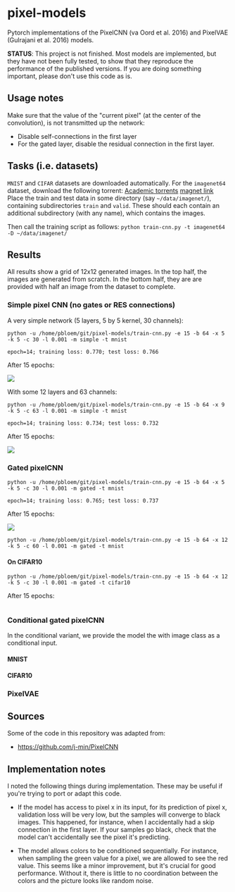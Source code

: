 # pixel-models
Pytorch implementations of the PixelCNN (va Oord et al. 2016) and PixelVAE (Gulrajani et al. 2016) models.

**STATUS**: This project is not finished. Most models are implemented, but they have not been fully tested, 
to show that they reproduce the performance of the published versions. If you are doing something important,
please don't use this code as is.

## Usage notes

Make sure that the value of the "current pixel" (at the center of the convolution), is not transmitted up the network:
 * Disable self-connections in the first layer
 * For the gated layer, disable the residual connection in the first layer.
 
## Tasks (i.e. datasets)

```MNIST``` and ```CIFAR``` datasets are downloaded automatically. For the ```imagenet64``` dataset, download the following torrent: 
[Academic torrents](http://academictorrents.com/details/96816a530ee002254d29bf7a61c0c158d3dedc3b)
 [magnet link](https://goo.gl/nr7NFi) 
Place the train and test data in some directory (say ```~/data/imagenet/```), containing subdirectories ```train``` and ```valid```. These should each 
contain an additional subdirectory (with any name), which contains the images.
 
Then call the training script as follows:
```python train-cnn.py -t imagenet64 -D ~/data/imagenet/```

## Results

All results show a grid of 12x12 generated images. In the top half, the images are generated from scratch. In the bottom
half, they are are provided with half an image from the dataset to complete.

### Simple pixel CNN (no gates or RES connections)

A very simple network (5 layers, 5 by 5 kernel, 30 channels):
```
python -u /home/pbloem/git/pixel-models/train-cnn.py -e 15 -b 64 -x 5 -k 5 -c 30 -l 0.001 -m simple -t mnist

epoch=14; training loss: 0.770; test loss: 0.766
```
After 15 epochs:

![](./images/simple5by5.png)

With some 12 layers and 63 channels:
```
python -u /home/pbloem/git/pixel-models/train-cnn.py -e 15 -b 64 -x 9 -k 5 -c 63 -l 0.001 -m simple -t mnist

epoch=14; training loss: 0.734; test loss: 0.732
```
After 15 epochs:

![](./images/simple9by5.png)

### Gated pixelCNN

```
python -u /home/pbloem/git/pixel-models/train-cnn.py -e 15 -b 64 -x 5 -k 5 -c 30 -l 0.001 -m gated -t mnist

epoch=14; training loss: 0.765; test loss: 0.737
```
After 15 epochs:

![](./images/gated5by5.png)

```
python -u /home/pbloem/git/pixel-models/train-cnn.py -e 15 -b 64 -x 12 -k 5 -c 60 -l 0.001 -m gated -t mnist

```


#### On CIFAR10 

```
python -u /home/pbloem/git/pixel-models/train-cnn.py -e 15 -b 64 -x 12 -k 5 -c 30 -l 0.001 -m gated -t cifar10

```
After 15 epochs:

![]()





### Conditional gated pixelCNN

In the conditional variant, we provide the model the with image class as a conditional input.

#### MNIST

#### CIFAR10

### PixelVAE



## Sources

Some of the code in this repository was adapted from:    
  
* https://github.com/j-min/PixelCNN

## Implementation notes

I noted the following things during implementation. These may be useful if you're trying to port or adapt this code.

* If the model has access to pixel x in its input, for its prediction of pixel x, validation loss will be very low, 
but the samples will converge to black images. This happened, for instance, when I accidentally had a skip connection
in the first layer. If your samples go black, check that the model can't accidentally see the pixel it's predicting.

* The model allows colors to be conditioned sequentially. For instance, when sampling the green value for a pixel, 
we are allowed to see the red value. This seems like a minor improvement, but it's crucial for good performance. Without
it, there is little to no coordination between the colors and the picture looks like random noise.

